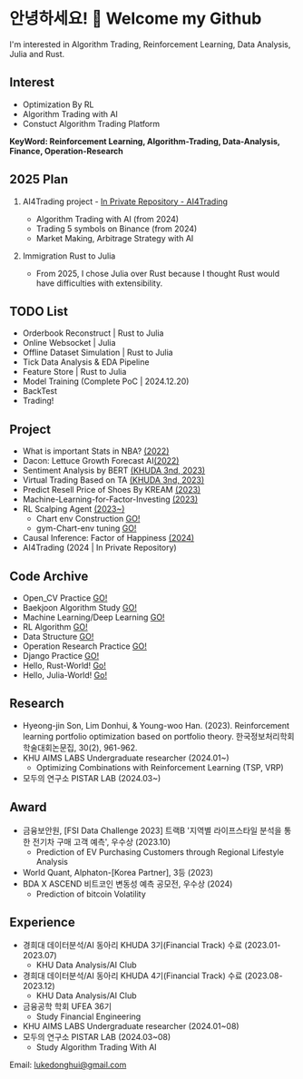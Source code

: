 # 안녕하세요! 👋 Welcome my Github

I'm interested in Algorithm Trading, Reinforcement Learning, Data Analysis, Julia and Rust.

## Interest

- Optimization By RL
- Algorithm Trading with AI
- Constuct Algorithm Trading Platform
  
<b>KeyWord: Reinforcement Learning, Algorithm-Trading, Data-Analysis, Finance, Operation-Research </b>

## 2025 Plan
1. AI4Trading project - [In Private Repository - AI4Trading](https://github.com/donghui-0126/AI4Trading)
    - Algorithm Trading with AI (from 2024)
    - Trading 5 symbols on Binance (from 2024)
    - Market Making, Arbitrage Strategy with AI
      
2. Immigration Rust to Julia
   - From 2025, I chose Julia over Rust because I thought Rust would have difficulties with extensibility.
     
## TODO List
- Orderbook Reconstruct | Rust to Julia
- Online Websocket | Julia
- Offline Dataset Simulation | Rust to Julia
- Tick Data Analysis & EDA Pipeline
- Feature Store | Rust to Julia
- Model Training (Complete PoC | 2024.12.20)
- BackTest
- Trading! 

## Project
- What is important Stats in NBA? [(2022)](https://github.com/donghui-0126/mini-project/blob/main/What%20is%20important%20NBA%20stats%20_2022%20%EC%9B%B9%ED%8C%8C%EC%9D%B4%EC%8D%AC%20%ED%94%84%EB%A1%9C%EA%B7%B8%EB%9E%98%EB%B0%8D%20%ED%85%80%ED%94%84%EB%A1%9C%EC%A0%9D%ED%8A%B8.ipynb) </span>
- Dacon: Lettuce Growth Forecast AI[(2022)](https://github.com/donghui-0126/machine-learning/tree/main/dacon/%EC%83%81%EC%B6%94%EC%9D%98%20%EC%83%9D%EC%9C%A1%20%ED%99%98%EA%B2%BD%20%EC%83%9D%EC%84%B1%20AI%20%EA%B2%BD%EC%A7%84%EB%8C%80%ED%9A%8C)
- Sentiment Analysis by BERT [(KHUDA 3nd, 2023)](https://github.com/donghui-0126/mini-project/tree/main/khuda)
- Virtual Trading Based on TA  [(KHUDA 3nd, 2023)](https://github.com/donghui-0126/team1_fin_portfolio-ta/tree/main)
- Predict Resell Price of Shoes By KREAM  [(2023)](https://github.com/donghui-0126/mini-project/tree/main/shoes-project) 
- Machine-Learning-for-Factor-Investing [(2023)](https://github.com/donghui-0126/Machine-Learning-for-Factor-Investing) 
- RL Scalping Agent [(2023~)](https://github.com/donghui-0126/crypto-scalping-RL-Agent)
    - Chart env Construction [GO!](https://github.com/donghui-0126/Chart-Env)
    - gym-Chart-env tuning [GO!](https://github.com/donghui-0126/Gym-Trading-Env)
- Causal Inference: Factor of Happiness [(2024)](https://github.com/donghui-0126/Causal-Inference-Factor-of-Happiness)
- AI4Trading (2024 | In Private Repository)
  
## Code Archive
- Open_CV Practice [GO!](https://github.com/donghui-0126/practice_openCV)
- Baekjoon Algorithm Study [GO!](https://github.com/donghui-0126/baekjoon-algorithm)
- Machine Learning/Deep Learning [GO!](https://github.com/donghui-0126/machine-learning)
- RL Algorithm [GO!](https://github.com/donghui-0126/Reinforce-Learning)
- Data Structure [GO!](https://github.com/donghui-0126/Data-structure)
- Operation Research Practice [GO!](https://github.com/donghui-0126/Operation_research)
- Django Practice [GO!](https://github.com/donghui-0126/study-django)</b>
- Hello, Rust-World! [Go!](https://github.com/donghui-0126/Hello-RUST-World)
- Hello, Julia-World! [Go!](https://github.com/donghui-0126/Hello-Julia-World)
## Research
- Hyeong-jin Son, Lim Donhui, & Young-woo Han. (2023). Reinforcement learning portfolio optimization based on portfolio theory. 한국정보처리학회 학술대회논문집, 30(2), 961-962.
- KHU AIMS LABS Undergraduate researcher (2024.01~)
  - Optimizing Combinations with Reinforcement Learning (TSP, VRP)  
- 모두의 연구소 PISTAR LAB (2024.03~)

## Award
- 금융보안원, [FSI Data Challenge 2023] 트랙B '지역별 라이프스타일 분석을 통한 전기차 구매 고객 예측', 우수상 (2023.10)
  - Prediction of EV Purchasing Customers through Regional Lifestyle Analysis
- World Quant, Alphaton-[Korea Partner], 3등 (2023)
- BDA X ASCEND 비트코인 변동성 예측 공모전, 우수상 (2024)
  - Prediction of bitcoin Volatility

## Experience
- 경희대 데이터분석/AI 동아리 KHUDA 3기(Financial Track) 수료 (2023.01-2023.07)
  - KHU Data Analysis/AI Club
- 경희대 데이터분석/AI 동아리 KHUDA 4기(Financial Track) 수료 (2023.08-2023.12)
  - KHU Data Analysis/AI Club
- 금융공학 학회 UFEA 36기
  - Study Financial Engineering 
- KHU AIMS LABS Undergraduate researcher (2024.01~08)
- 모두의 연구소 PISTAR LAB (2024.03~08)
  - Study Algorithm Trading With AI




Email: lukedonghui@gmail.com

